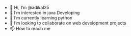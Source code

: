 - 👋 Hi, I’m @adikal25
- 👀 I’m interested in java Developing
- 🌱 I’m currently learning python
- 💞️ I’m looking to collaborate on web development projects
- 📫 How to reach me 

<!---
adikal25/adikal25 is a ✨ special ✨ repository because its `README.md` (this file) appears on your GitHub profile.
You can click the Preview link to take a look at your changes.
--->
